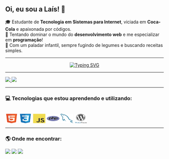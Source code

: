 ## Oi, eu sou a Laís! 👋  

🎓 Estudante de **Tecnologia em Sistemas para Internet**, viciada em **Coca-Cola** e apaixonada por códigos.  
🚀 Tentando dominar o mundo do **desenvolvimento web** e me especializar em **programação**!  
🍕 Com um paladar infantil, sempre fugindo de legumes e buscando receitas simples.  

---

<div align="center">
  <a href="https://git.io/typing-svg">
    <img src="https://readme-typing-svg.demolab.com?font=Fira+Code&weight=1000&size=30&duration=3000&pause=1000&color=9B9BFE&vCenter=true&width=440&lines=Apaixonada+por+códigos...;Sempre+aprendendo+algo+novo!;Programação+é+minha+vida!" alt="Typing SVG" />
  </a>
</div>

---

<div>
  <a href="https://github.com/LaysC">
    <img height="180em" src="https://github-readme-stats.vercel.app/api?username=LaysC&show_icons=true&theme=tokyonight&include_all_commits=true&count_private=true"/>
    <img height="180em" src="https://github-readme-stats.vercel.app/api/top-langs/?username=LaysC&layout=compact&langs_count=16&theme=tokyonight"/>
  </a>
</div>

---

### 💻 Tecnologias que estou aprendendo e utilizando:  
<div style="display: inline_block"><br>
  <img align="center" alt="lais-html" height="30" width="40" src="https://raw.githubusercontent.com/devicons/devicon/master/icons/html5/html5-original.svg">
  <img align="center" alt="lais-css" height="30" width="40" src="https://raw.githubusercontent.com/devicons/devicon/master/icons/css3/css3-original.svg">
  <img align="center" alt="lais-js" height="30" width="40" src="https://raw.githubusercontent.com/devicons/devicon/master/icons/javascript/javascript-original.svg">
  <img align="center" alt="lais-php" height="30" width="40" src="https://raw.githubusercontent.com/devicons/devicon/master/icons/php/php-original.svg">
  <img align="center" alt="lais-mysql" height="30" width="40" src="https://raw.githubusercontent.com/devicons/devicon/master/icons/mysql/mysql-original.svg">
  <img align="center" alt="lais-wordpress" height="30" width="40" src="https://raw.githubusercontent.com/devicons/devicon/master/icons/wordpress/wordpress-original.svg">
</div>  

---

### 🌎 Onde me encontrar:  
<div> 
  <a href="https://instagram.com/lais.carvalholi" target="_blank"><img src="https://img.shields.io/badge/-Instagram-%23E4405F?style=for-the-badge&logo=instagram&logoColor=white" target="_blank"></a>
  <a href="mailto:laiscarvalho858@gmail.com"><img src="https://img.shields.io/badge/-Gmail-%23333?style=for-the-badge&logo=gmail&logoColor=white" target="_blank"></a>
  <a href="https://www.linkedin.com/in/laís-carvalho-123595216/" target="_blank"><img src="https://img.shields.io/badge/-LinkedIn-%230077B5?style=for-the-badge&logo=linkedin&logoColor=white" target="_blank"></a>   
</div>  
